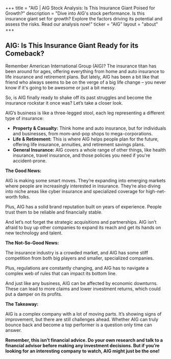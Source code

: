 +++
title = "AIG |  AIG Stock Analysis: Is This Insurance Giant Poised for Growth?"
description = "Dive into AIG's stock performance. Is this insurance giant set for growth? Explore the factors driving its potential and assess the risks. Read our analysis now!"
ticker = "AIG"
layout = "about"
+++

        


## AIG: Is This Insurance Giant Ready for its Comeback? 

Remember American International Group (AIG)? The insurance titan has been around for ages, offering everything from home and auto insurance to life insurance and retirement plans. But lately, AIG has been a bit like that friend who always seems to be on the verge of a big life change – you never know if it's going to be awesome or just a bit messy. 

So, is AIG finally ready to shake off its past struggles and become the insurance rockstar it once was? Let’s take a closer look. 

AIG’s business is like a three-legged stool, each leg representing a different type of insurance:

* **Property & Casualty:** Think home and auto insurance, but for individuals and businesses, from mom-and-pop shops to mega-corporations. 
* **Life & Retirement:** This is where AIG helps people plan for the future, offering life insurance, annuities, and retirement savings plans. 
* **General Insurance:**  AIG covers a whole range of other things, like health insurance, travel insurance, and those policies you need if you're accident-prone.

**The Good News:**

AIG is making some smart moves. They’re expanding into emerging markets where people are increasingly interested in insurance. They’re also diving into niche areas like cyber insurance and specialized coverage for high-net-worth folks. 

Plus, AIG has a solid brand reputation built on years of experience. People trust them to be reliable and financially stable. 

And let’s not forget the strategic acquisitions and partnerships.  AIG isn’t afraid to buy up other companies to expand its reach and get its hands on new technology and talent. 

**The Not-So-Good News:**

The insurance industry is a crowded market, and AIG has some stiff competition from both big players and smaller, specialized companies.

Plus, regulations are constantly changing, and AIG has to navigate a complex web of rules that can impact its bottom line.

And just like any business, AIG can be affected by economic downturns. These can lead to more claims and lower investment returns, which could put a damper on its profits.

**The Takeaway:**

AIG is a complex company with a lot of moving parts. It’s showing signs of improvement, but there are still challenges ahead.  Whether AIG can truly bounce back and become a top performer is a question only time can answer. 

**Remember, this isn’t financial advice.  Do your own research and talk to a financial advisor before making any investment decisions.  But if you’re looking for an interesting company to watch, AIG might just be the one!** 

        